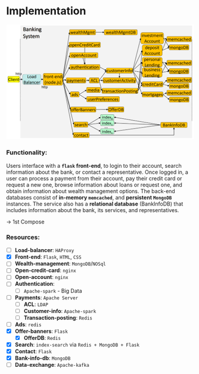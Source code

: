 # Implementation

![Reference Image](./image/ref_img.png)

### Functionality:
Users interface with a **`flask` front-end**, to login to their
account, search information about the bank, or contact a
representative. Once logged in, a user can process a payment
from their account, pay their credit card or request a new one,
browse information about loans or request one, and obtain
information about wealth management options. The back-end
databases consist of **in-memory `memcached`**, and **persistent `MongoDB`** instances. The service also has a **relational database**
(BankInfoDB) that includes information about the bank, its
services, and representatives.

-> 1st Compose

### Resources:

- [ ] **Load-balancer**: `HAProxy`
- [X] **Front-end**: `Flask`, `HTML`, `CSS` 
- [ ] **Wealth-management**: `MongoDB`/`NOSql`
- [ ] **Open-credit-card**: `nginx`
- [ ] **Open-account**: `nginx`
- [ ] **Authentication**: 
  - [ ] `Apache-spark` - Big Data
- [ ] **Payments**: `Apache Server`
  - [ ] **ACL**: `LDAP`
  - [ ] **Customer-info**: `Apache-spark`
  - [ ] **Transaction-posting**: `Redis`
- [ ] **Ads**: `redis`
- [X] **Offer-banners**: `Flask`
  - [X] **OfferDB**: `Redis`
- [X] **Search**: `index-search` via `Redis + MongoDB + Flask`
- [X] **Contact**: `Flask`
- [X] **Bank-info-db**: `MongoDB`
- [ ] **Data-exchange**: `Apache-kafka`
